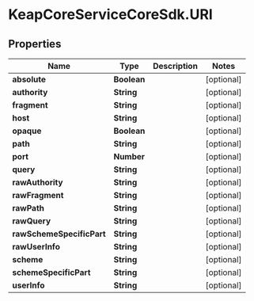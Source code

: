 # KeapCoreServiceCoreSdk.URI

## Properties

Name | Type | Description | Notes
------------ | ------------- | ------------- | -------------
**absolute** | **Boolean** |  | [optional] 
**authority** | **String** |  | [optional] 
**fragment** | **String** |  | [optional] 
**host** | **String** |  | [optional] 
**opaque** | **Boolean** |  | [optional] 
**path** | **String** |  | [optional] 
**port** | **Number** |  | [optional] 
**query** | **String** |  | [optional] 
**rawAuthority** | **String** |  | [optional] 
**rawFragment** | **String** |  | [optional] 
**rawPath** | **String** |  | [optional] 
**rawQuery** | **String** |  | [optional] 
**rawSchemeSpecificPart** | **String** |  | [optional] 
**rawUserInfo** | **String** |  | [optional] 
**scheme** | **String** |  | [optional] 
**schemeSpecificPart** | **String** |  | [optional] 
**userInfo** | **String** |  | [optional] 


